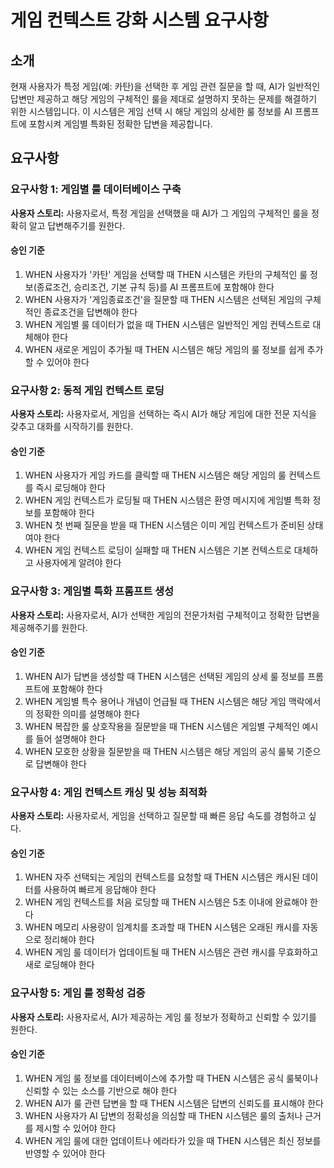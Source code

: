 # 게임 컨텍스트 강화 시스템 요구사항

## 소개

현재 사용자가 특정 게임(예: 카탄)을 선택한 후 게임 관련 질문을 할 때, AI가 일반적인 답변만 제공하고 해당 게임의 구체적인 룰을 제대로 설명하지 못하는 문제를 해결하기 위한 시스템입니다. 이 시스템은 게임 선택 시 해당 게임의 상세한 룰 정보를 AI 프롬프트에 포함시켜 게임별 특화된 정확한 답변을 제공합니다.

## 요구사항

### 요구사항 1: 게임별 룰 데이터베이스 구축

**사용자 스토리:** 사용자로서, 특정 게임을 선택했을 때 AI가 그 게임의 구체적인 룰을 정확히 알고 답변해주기를 원한다.

#### 승인 기준
1. WHEN 사용자가 '카탄' 게임을 선택할 때 THEN 시스템은 카탄의 구체적인 룰 정보(종료조건, 승리조건, 기본 규칙 등)를 AI 프롬프트에 포함해야 한다
2. WHEN 사용자가 '게임종료조건'을 질문할 때 THEN 시스템은 선택된 게임의 구체적인 종료조건을 답변해야 한다
3. WHEN 게임별 룰 데이터가 없을 때 THEN 시스템은 일반적인 게임 컨텍스트로 대체해야 한다
4. WHEN 새로운 게임이 추가될 때 THEN 시스템은 해당 게임의 룰 정보를 쉽게 추가할 수 있어야 한다

### 요구사항 2: 동적 게임 컨텍스트 로딩

**사용자 스토리:** 사용자로서, 게임을 선택하는 즉시 AI가 해당 게임에 대한 전문 지식을 갖추고 대화를 시작하기를 원한다.

#### 승인 기준
1. WHEN 사용자가 게임 카드를 클릭할 때 THEN 시스템은 해당 게임의 룰 컨텍스트를 즉시 로딩해야 한다
2. WHEN 게임 컨텍스트가 로딩될 때 THEN 시스템은 환영 메시지에 게임별 특화 정보를 포함해야 한다
3. WHEN 첫 번째 질문을 받을 때 THEN 시스템은 이미 게임 컨텍스트가 준비된 상태여야 한다
4. WHEN 게임 컨텍스트 로딩이 실패할 때 THEN 시스템은 기본 컨텍스트로 대체하고 사용자에게 알려야 한다

### 요구사항 3: 게임별 특화 프롬프트 생성

**사용자 스토리:** 사용자로서, AI가 선택한 게임의 전문가처럼 구체적이고 정확한 답변을 제공해주기를 원한다.

#### 승인 기준
1. WHEN AI가 답변을 생성할 때 THEN 시스템은 선택된 게임의 상세 룰 정보를 프롬프트에 포함해야 한다
2. WHEN 게임별 특수 용어나 개념이 언급될 때 THEN 시스템은 해당 게임 맥락에서의 정확한 의미를 설명해야 한다
3. WHEN 복잡한 룰 상호작용을 질문받을 때 THEN 시스템은 게임별 구체적인 예시를 들어 설명해야 한다
4. WHEN 모호한 상황을 질문받을 때 THEN 시스템은 해당 게임의 공식 룰북 기준으로 답변해야 한다

### 요구사항 4: 게임 컨텍스트 캐싱 및 성능 최적화

**사용자 스토리:** 사용자로서, 게임을 선택하고 질문할 때 빠른 응답 속도를 경험하고 싶다.

#### 승인 기준
1. WHEN 자주 선택되는 게임의 컨텍스트를 요청할 때 THEN 시스템은 캐시된 데이터를 사용하여 빠르게 응답해야 한다
2. WHEN 게임 컨텍스트를 처음 로딩할 때 THEN 시스템은 5초 이내에 완료해야 한다
3. WHEN 메모리 사용량이 임계치를 초과할 때 THEN 시스템은 오래된 캐시를 자동으로 정리해야 한다
4. WHEN 게임 룰 데이터가 업데이트될 때 THEN 시스템은 관련 캐시를 무효화하고 새로 로딩해야 한다

### 요구사항 5: 게임 룰 정확성 검증

**사용자 스토리:** 사용자로서, AI가 제공하는 게임 룰 정보가 정확하고 신뢰할 수 있기를 원한다.

#### 승인 기준
1. WHEN 게임 룰 정보를 데이터베이스에 추가할 때 THEN 시스템은 공식 룰북이나 신뢰할 수 있는 소스를 기반으로 해야 한다
2. WHEN AI가 룰 관련 답변을 할 때 THEN 시스템은 답변의 신뢰도를 표시해야 한다
3. WHEN 사용자가 AI 답변의 정확성을 의심할 때 THEN 시스템은 룰의 출처나 근거를 제시할 수 있어야 한다
4. WHEN 게임 룰에 대한 업데이트나 에라타가 있을 때 THEN 시스템은 최신 정보를 반영할 수 있어야 한다